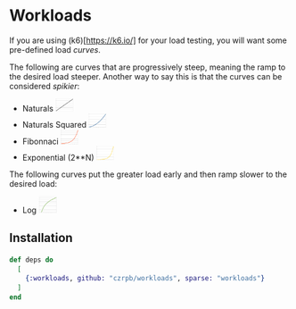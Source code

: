 # Workloads

If you are using (k6)[https://k6.io/] for your load testing, you will
want some pre-defined load *curves*.

The following are curves that are progressively steep, meaning the
ramp to the desired load steeper. Another way to say this is that
the curves can be considered *spikier*:

* Naturals <img src="linear.png" width=32>
* Naturals Squared <img src="sqr.png" width=32>
* Fibonnaci <img src="fib.png" width=32>
* Exponential (2**N) <img src="exp.png" width=32>

The following curves put the greater load early and then ramp
slower to the desired load:

* Log <img src="log.png" width=32>

## Installation


```elixir
def deps do
  [
    {:workloads, github: "czrpb/workloads", sparse: "workloads"}
  ]
end
```
